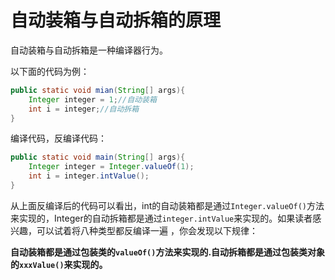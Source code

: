 # 自动装箱与自动拆箱的原理

自动装箱与自动拆箱是一种编译器行为。

以下面的代码为例：

```java
public static void mian(String[] args){
    Integer integer = 1;//自动装箱
    int i = integer;//自动拆箱
}
```

编译代码，反编译代码：

```java
public static void main(String[] args){
    Integer integer = Integer.valueOf(1);
    int i = integer.intValue();
}
```

从上面反编译后的代码可以看出，int的自动装箱都是通过`Integer.valueOf()`方法来实现的，Integer的自动拆箱都是通过`integer.intValue`来实现的。如果读者感兴趣，可以试着将八种类型都反编译一遍 ，你会发现以下规律：

**自动装箱都是通过包装类的`valueOf()`方法来实现的.自动拆箱都是通过包装类对象的`xxxValue()`来实现的。**
